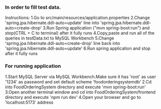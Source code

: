 ### In order to fill test data.
Instructions:
1.Go to src/main/resources/application.properties
2.Change 'spring.jpa.hibernate.ddl-auto=update' line into 'spring.jpa.hibernate.ddl-auto=create-drop'
3.Run Spring application ("mvn spring-boot:run") and stop(CTRL + C to terminal) after it fully runs
4.Copy,paste and run all of the queries in testData.txt to MySQL Workbench 
5.Change 'spring.jpa.hibernate.ddl-auto=create-drop' line back into 'spring.jpa.hibernate.ddl-auto=update'
6.Run spring application and stop after it fully runs 

### For running application
1.Start MySQL Server via MySQL Workbench.Make sure it has 'root' as user '1234' as password and set default scheme 'foodorderingsystemdb'
2.Cd into FoodOrderingSystem directory and execute 'mvn spring-boot:run'
3.Open another terminal window and cd into FoodOrderingSystem/frontend directory and execute 'npm run dev'
4.Open your browser and go to 'localhost:5173' address
